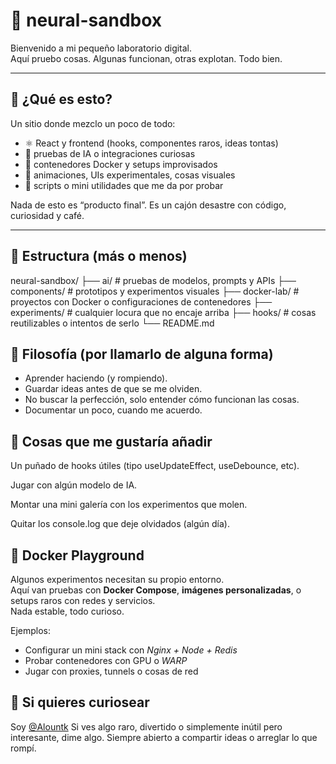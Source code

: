 # 🧠 neural-sandbox

Bienvenido a mi pequeño laboratorio digital.  
Aquí pruebo cosas. Algunas funcionan, otras explotan. Todo bien.

---

## 🌱 ¿Qué es esto?

Un sitio donde mezclo un poco de todo:
- ⚛️ React y frontend (hooks, componentes raros, ideas tontas)
- 🤖 pruebas de IA o integraciones curiosas
- 🐳 contenedores Docker y setups improvisados
- 🎨 animaciones, UIs experimentales, cosas visuales
- 🧰 scripts o mini utilidades que me da por probar

Nada de esto es “producto final”. Es un cajón desastre con código, curiosidad y café.

---

## 📂 Estructura (más o menos)

neural-sandbox/
├── ai/ # pruebas de modelos, prompts y APIs
├── components/ # prototipos y experimentos visuales
├── docker-lab/ # proyectos con Docker o configuraciones de contenedores
├── experiments/ # cualquier locura que no encaje arriba
├── hooks/ # cosas reutilizables o intentos de serlo
└── README.md

## 🧠 Filosofía (por llamarlo de alguna forma)
- Aprender haciendo (y rompiendo).
- Guardar ideas antes de que se me olviden.
- No buscar la perfección, solo entender cómo funcionan las cosas.
- Documentar un poco, cuando me acuerdo.

## 🧩 Cosas que me gustaría añadir

Un puñado de hooks útiles (tipo useUpdateEffect, useDebounce, etc).

Jugar con algún modelo de IA.

Montar una mini galería con los experimentos que molen.

Quitar los console.log que deje olvidados (algún día).

## 🐳 Docker Playground

Algunos experimentos necesitan su propio entorno.  
Aquí van pruebas con **Docker Compose**, **imágenes personalizadas**, o setups raros con redes y servicios.  
Nada estable, todo curioso.

Ejemplos:
- Configurar un mini stack con *Nginx + Node + Redis*
- Probar contenedores con GPU o *WARP*
- Jugar con proxies, tunnels o cosas de red

## 💬 Si quieres curiosear

Soy [@Alountk](https://github.com/Alountk)
Si ves algo raro, divertido o simplemente inútil pero interesante, dime algo.
Siempre abierto a compartir ideas o arreglar lo que rompí.